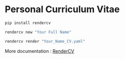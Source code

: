 # Personal Curriculum Vitae

```python
pip install rendercv
```

```python
rendercv new "Your Full Name"
```

```python
rendercv render "Your_Name_CV.yaml"
```

More documentation : [RenderCV](!https://docs.rendercv.com/)
